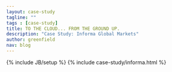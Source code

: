 ```yaml
---
layout: case-study
tagline: ""
tags : [case-study]
title: TO THE CLOUD... FROM THE GROUND UP.
description: "Case Study: Informa Global Markets"
author: greenfield
nav: blog
---
```

{% include JB/setup %}
{% include case-study/informa.html %}
